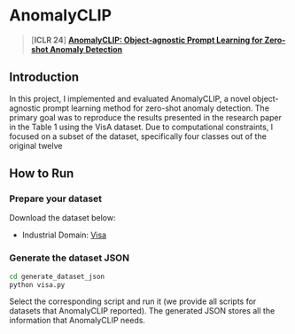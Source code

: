 # AnomalyCLIP 
> [**ICLR 24**] [**AnomalyCLIP: Object-agnostic Prompt Learning for Zero-shot Anomaly Detection**](https://arxiv.org/pdf/2310.18961.pdf)
>

## Introduction 
In this project, I implemented and evaluated AnomalyCLIP, a novel object-agnostic prompt learning method for zero-shot anomaly detection. The primary goal was to reproduce the results presented in the research paper in the Table 1 using the VisA dataset. Due to computational constraints, I focused on a subset of the dataset, specifically four classes out of the original twelve



## How to Run
### Prepare your dataset
Download the dataset below:

* Industrial Domain:
 [Visa](https://github.com/amazon-science/spot-diff)


### Generate the dataset JSON
```bash
cd generate_dataset_json
python visa.py
```
Select the corresponding script and run it (we provide all scripts for datasets that AnomalyCLIP reported). The generated JSON stores all the information that AnomalyCLIP needs.
